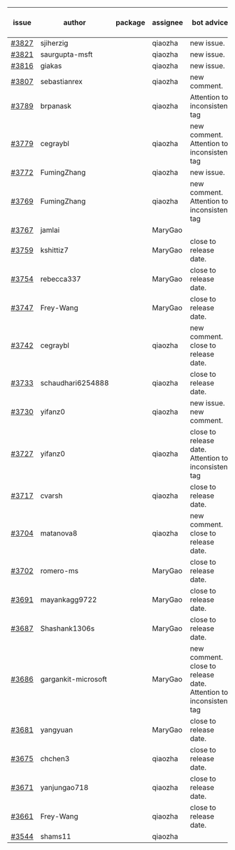 | issue | author | package | assignee | bot advice | created date of issue | target release date | date from target |
| ------ | ------ | ------ | ------ | ------ | ------ | ------ | :-----: |
| [#3827](https://github.com/Azure/sdk-release-request/issues/3827) | sjiherzig |  | qiaozha | new issue. | 02-17 | 03-24 |  |
| [#3821](https://github.com/Azure/sdk-release-request/issues/3821) | saurgupta-msft |  | qiaozha | new issue. | 02-16 | 03-24 |  |
| [#3816](https://github.com/Azure/sdk-release-request/issues/3816) | giakas |  | qiaozha | new issue. | 02-16 | 03-24 |  |
| [#3807](https://github.com/Azure/sdk-release-request/issues/3807) | sebastianrex |  | qiaozha | new comment. | 02-15 | 03-24 |  |
| [#3789](https://github.com/Azure/sdk-release-request/issues/3789) | brpanask |  | qiaozha | Attention to inconsistent tag | 02-14 | 03-24 |  |
| [#3779](https://github.com/Azure/sdk-release-request/issues/3779) | cegraybl |  | qiaozha | new comment. Attention to inconsistent tag | 02-13 | 03-24 |  |
| [#3772](https://github.com/Azure/sdk-release-request/issues/3772) | FumingZhang |  | qiaozha | new issue. | 02-13 | 03-24 |  |
| [#3769](https://github.com/Azure/sdk-release-request/issues/3769) | FumingZhang |  | qiaozha | new comment. Attention to inconsistent tag | 02-13 | 03-24 |  |
| [#3767](https://github.com/Azure/sdk-release-request/issues/3767) | jamlai |  | MaryGao |  | 02-10 | 03-24 |  |
| [#3759](https://github.com/Azure/sdk-release-request/issues/3759) | kshittiz7 |  | MaryGao | close to release date.  | 02-09 | 02-24 | 2 |
| [#3754](https://github.com/Azure/sdk-release-request/issues/3754) | rebecca337 |  | MaryGao | close to release date.  | 02-09 | 02-24 | 2 |
| [#3747](https://github.com/Azure/sdk-release-request/issues/3747) | Frey-Wang |  | MaryGao | close to release date.  | 02-08 | 02-24 | 2 |
| [#3742](https://github.com/Azure/sdk-release-request/issues/3742) | cegraybl |  | qiaozha | new comment. close to release date.  | 02-02 | 02-24 | 2 |
| [#3733](https://github.com/Azure/sdk-release-request/issues/3733) | schaudhari6254888 |  | qiaozha | close to release date.  | 02-01 | 02-24 | 2 |
| [#3730](https://github.com/Azure/sdk-release-request/issues/3730) | yifanz0 |  | qiaozha | new issue. new comment. | 02-01 | 03-07 |  |
| [#3727](https://github.com/Azure/sdk-release-request/issues/3727) | yifanz0 |  | qiaozha | close to release date.  Attention to inconsistent tag | 02-01 | 02-24 | 2 |
| [#3717](https://github.com/Azure/sdk-release-request/issues/3717) | cvarsh |  | qiaozha | close to release date.  | 02-01 | 02-24 | 2 |
| [#3704](https://github.com/Azure/sdk-release-request/issues/3704) | matanova8 |  | qiaozha | new comment. close to release date.  | 01-29 | 02-24 | 2 |
| [#3702](https://github.com/Azure/sdk-release-request/issues/3702) | romero-ms |  | MaryGao | close to release date.  | 01-24 | 02-24 | 2 |
| [#3691](https://github.com/Azure/sdk-release-request/issues/3691) | mayankagg9722 |  | MaryGao | close to release date.  | 01-24 | 02-24 | 2 |
| [#3687](https://github.com/Azure/sdk-release-request/issues/3687) | Shashank1306s |  | MaryGao | close to release date.  | 01-24 | 02-24 | 2 |
| [#3686](https://github.com/Azure/sdk-release-request/issues/3686) | gargankit-microsoft |  | MaryGao | new comment. close to release date.  Attention to inconsistent tag | 01-23 | 02-24 | 2 |
| [#3681](https://github.com/Azure/sdk-release-request/issues/3681) | yangyuan |  | MaryGao | close to release date.  | 01-22 | 02-24 | 2 |
| [#3675](https://github.com/Azure/sdk-release-request/issues/3675) | chchen3 |  | qiaozha | close to release date.  | 01-19 | 02-24 | 2 |
| [#3671](https://github.com/Azure/sdk-release-request/issues/3671) | yanjungao718 |  | qiaozha | close to release date.  | 01-18 | 02-24 | 2 |
| [#3661](https://github.com/Azure/sdk-release-request/issues/3661) | Frey-Wang |  | qiaozha | close to release date.  | 01-16 | 02-24 | 2 |
| [#3544](https://github.com/Azure/sdk-release-request/issues/3544) | shams11 |  | qiaozha |  | 12-07 | 12-23 |  |
